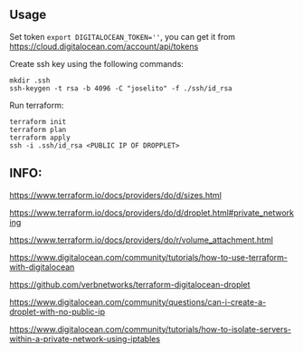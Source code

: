 ## Usage
Set token `export DIGITALOCEAN_TOKEN=''`, you can get it from https://cloud.digitalocean.com/account/api/tokens

Create ssh key using the following commands:
```
mkdir .ssh
ssh-keygen -t rsa -b 4096 -C "joselito" -f ./ssh/id_rsa
```
Run terraform:
```
terraform init
terraform plan
terraform apply
ssh -i .ssh/id_rsa <PUBLIC IP OF DROPPLET>
```

## INFO:

https://www.terraform.io/docs/providers/do/d/sizes.html

https://www.terraform.io/docs/providers/do/d/droplet.html#private_networking

https://www.terraform.io/docs/providers/do/r/volume_attachment.html

https://www.digitalocean.com/community/tutorials/how-to-use-terraform-with-digitalocean

https://github.com/verbnetworks/terraform-digitalocean-droplet

https://www.digitalocean.com/community/questions/can-i-create-a-droplet-with-no-public-ip

https://www.digitalocean.com/community/tutorials/how-to-isolate-servers-within-a-private-network-using-iptables
